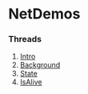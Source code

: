 # NetDemos
### Threads
1. [Intro](https://github.com/neomasterhub/NetDemos/tree/master/Threads/Intro)
2. [Background](https://github.com/neomasterhub/NetDemos/tree/master/Threads/Background)
3. [State](https://github.com/neomasterhub/NetDemos/tree/master/Threads/State)
4. [IsAlive](https://github.com/neomasterhub/NetDemos/tree/master/Threads/IsAlive)
